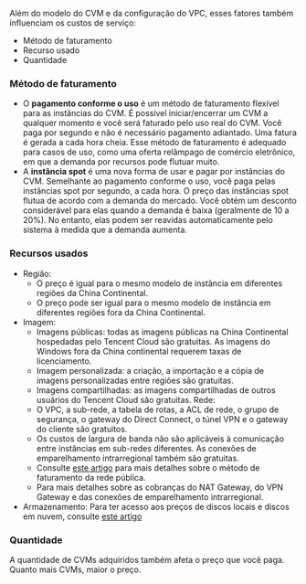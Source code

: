 Além do modelo do CVM e da configuração do VPC, esses fatores também influenciam os custos de serviço:
- Método de faturamento
- Recurso usado
- Quantidade

### Método de faturamento
- O **pagamento conforme o uso** é um método de faturamento flexível para as instâncias do CVM. É possível iniciar/encerrar um CVM a qualquer momento e você será faturado pelo uso real do CVM. Você paga por segundo e não é necessário pagamento adiantado. Uma fatura é gerada a cada hora cheia. Esse método de faturamento é adequado para casos de uso, como uma oferta relâmpago de comércio eletrônico, em que a demanda por recursos pode flutuar muito.
- A **instância spot** é uma nova forma de usar e pagar por instâncias do CVM. Semelhante ao pagamento conforme o uso, você paga pelas instâncias spot por segundo, a cada hora. O preço das instâncias spot flutua de acordo com a demanda do mercado. Você obtém um desconto considerável para elas quando a demanda é baixa (geralmente de 10 a 20%). No entanto, elas podem ser reavidas automaticamente pelo sistema à medida que a demanda aumenta.

### Recursos usados
- Região:
	- O preço é igual para o mesmo modelo de instância em diferentes regiões da China Continental.
	- O preço pode ser igual para o mesmo modelo de instância em diferentes regiões fora da China Continental.
- Imagem:
	- Imagens públicas: todas as imagens públicas na China Continental hospedadas pelo Tencent Cloud são gratuitas. As imagens do Windows fora da China continental requerem taxas de licenciamento.
	- Imagem personalizada: a criação, a importação e a cópia de imagens personalizadas entre regiões são gratuitas.
	- Imagens compartilhadas: as imagens compartilhadas de outros usuários do Tencent Cloud são gratuitas.
Rede:
	- O VPC, a sub-rede, a tabela de rotas, a ACL de rede, o grupo de segurança, o gateway do Direct Connect, o túnel VPN e o gateway do cliente são gratuitos.
	- Os custos de largura de banda não são aplicáveis à comunicação entre instâncias em sub-redes diferentes. As conexões de emparelhamento intrarregional também são gratuitas.
	- Consulte [este artigo](https://intl.cloud.tencent.com/document/product/213/10578) para mais detalhes sobre o método de faturamento da rede pública.
	- Para mais detalhes sobre as cobranças do NAT Gateway, do VPN Gateway e das conexões de emparelhamento intrarregional.
- Armazenamento:
	Para ter acesso aos preços de discos locais e discos em nuvem, consulte [este artigo](https://intl.cloud.tencent.com/document/product/362/2413)


### Quantidade

A quantidade de CVMs adquiridos também afeta o preço que você paga. Quanto mais CVMs, maior o preço.
